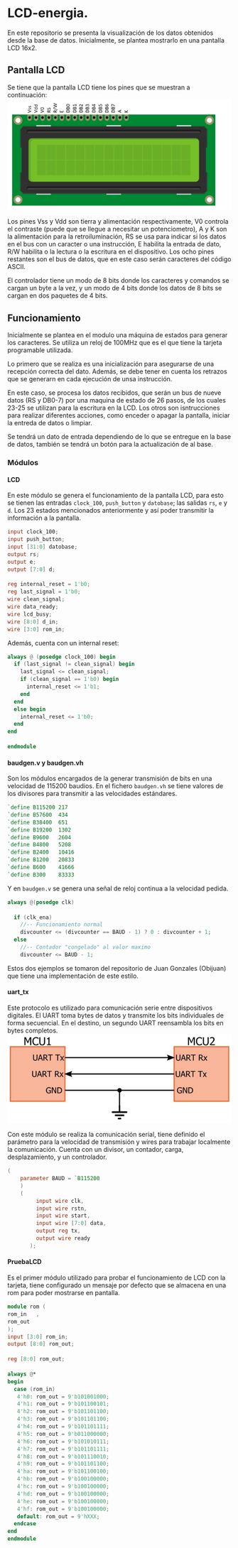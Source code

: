 # LCD-energia.

En este repositorio se presenta la visualización de los datos obtenidos desde la base de datos. Inicialmente, se plantea mostrarlo en una pantalla LCD 16x2.

## Pantalla LCD

Se tiene que la pantalla LCD tiene los pines que se muestran a continuación: 
![](https://github.com/Scramos/LCD-energia/blob/master/Docs/lcdpines.png)

Los pines Vss y Vdd son tierra y alimentación respectivamente, V0 controla el contraste (puede que se llegue a necesitar un potenciometro), A y K son la alimentación para la retroiluminación, RS se usa para indicar si los datos en el bus con un caracter o una instrucción, E habilita la entrada de dato, R/W habilita o la lectura o la escritura en el dispositivo. Los ocho pines restantes son el bus de datos, que en este caso serán caracteres del código ASCII.

El controlador tiene un modo de 8 bits donde los caracteres y comandos se cargan un byte a la vez, y un modo de 4 bits donde los datos de 8 bits se cargan en dos paquetes de 4 bits.

## Funcionamiento

Inicialmente se plantea en el modulo una máquina de estados para generar los caracteres. Se utiliza un reloj de 100MHz que es el que tiene la tarjeta programable utilizada. 

Lo primero que se realiza es una inicialización para asegurarse de una recepción correcta del dato. Además, se debe tener en cuenta los retrazos que se generarn en cada ejecución de unsa instrucción. 

En este caso, se procesa los datos recibidos, que serán un bus de nueve datos (RS y DB0-7) por una maquina de estado de 26 pasos, de los cuales 23-25 se utilizan para la escritura en la LCD. Los otros son isntrucciones para realizar diferentes acciones, como enceder o apagar la pantalla, iniciar la entreda de datos o limpiar.

Se tendrá un dato de entrada dependiendo de lo que se entregue en la base de datos, también se tendrá un botón para la actualización de al base.

### Módulos

#### LCD

En este módulo se genera el funcionamiento de la pantalla LCD, para esto se tienen las entradas `clock_100`, `push_button` y `datobase`; las salidas `rs`, `e` y `d`. Los 23 estados mencionados anteriormente y así poder transmitir la información a la pantalla.

```verilog
input clock_100;
input push_button;
input [31:0] datobase;
output rs;
output e;
output [7:0] d;

reg internal_reset = 1'b0;
reg last_signal = 1'b0;
wire clean_signal;
wire data_ready;
wire lcd_busy;
wire [8:0] d_in;
wire [3:0] rom_in;
```
Además, cuenta con un internal reset:

```verilog
always @ (posedge clock_100) begin
  if (last_signal != clean_signal) begin
    last_signal <= clean_signal;
    if (clean_signal == 1'b0) begin
      internal_reset <= 1'b1;
    end
  end
  else begin
    internal_reset <= 1'b0;
  end
end

endmodule
```

#### baudgen.v y baudgen.vh

Son los módulos encargados de la generar transmisión de bits en una velocidad de 115200 baudios. En el fichero `baudgen.vh` se tiene valores de los divisores para transmitir a las velocidades estándares.
```verilog
`define B115200 217 
`define B57600  434
`define B38400  651
`define B19200  1302
`define B9600   2604
`define B4800   5208
`define B2400   10416
`define B1200   20833
`define B600    41666
`define B300    83333
```

Y en `baudgen.v` se genera una señal de reloj continua a la velocidad pedida. 
```verilog
always @(posedge clk)

  if (clk_ena)
    //-- Funcionamiento normal
    divcounter <= (divcounter == BAUD - 1) ? 0 : divcounter + 1;
  else
    //-- Contador "congelado" al valor maximo
    divcounter <= BAUD - 1;
```

Estos dos ejemplos se tomaron del repositorio de Juan Gonzales (Obijuan) que tiene una implementación de este estilo. 

#### uart_tx
Este protocolo es utilizado para comunicación serie entre dispositivos digitales. El UART toma bytes de datos y transmite los bits individuales de forma secuencial. En el destino, un segundo UART reensambla los bits en bytes completos. 
![](https://github.com/Scramos/LCD-energia/blob/master/Docs/UART2.jpeg)

Con este módulo se realiza la comunicación serial, tiene definido el parámetro para la velocidad de transmisión y wires para trabajar localmente la comunicación. Cuenta con un divisor, un contador, carga, desplazamiento, y un controlador. 
```verilog
(
    parameter BAUD = `B115200
    )
    (
         input wire clk,       
         input wire rstn,       
         input wire start,      
         input wire [7:0] data, 
         output reg tx,         
         output wire ready      
       );
```


#### PruebaLCD

Es el primer módulo utilizado para probar el funcionamiento de LCD con la tarjeta, tiene configurado un mensaje por defecto que se almacena en una rom para poder mostrarse en pantalla. 
```verilog
module rom (
rom_in   , 
rom_out    
);
input [3:0] rom_in;
output [8:0] rom_out;

reg [8:0] rom_out;
     
always @*
begin
  case (rom_in)
   4'h0: rom_out = 9'b101001000;
   4'h1: rom_out = 9'b101100101;
   4'h2: rom_out = 9'b101101100;
   4'h3: rom_out = 9'b101101100;
   4'h4: rom_out = 9'b101101111;
   4'h5: rom_out = 9'b011000000;
   4'h6: rom_out = 9'b101010111;
   4'h7: rom_out = 9'b101101111;
   4'h8: rom_out = 9'b101110010;
   4'h9: rom_out = 9'b101101100;
   4'ha: rom_out = 9'b101100100;
   4'hb: rom_out = 9'b100100000;
   4'hc: rom_out = 9'b100100000;
   4'hd: rom_out = 9'b100100000;
   4'he: rom_out = 9'b100100000;
   4'hf: rom_out = 9'b100100000;
   default: rom_out = 9'hXXX;
  endcase
end
endmodule
```
